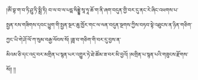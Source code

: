 ﻿  
།ཨོཾ་བྷ་ག་བ་ཏི་ཤྲུ་ཏི་སྨྲི་ཏི། བ་ལ་བ་ལ་པདྨ་སིདྡྷེ་སཱ་ཧཱ་ཆོ་ག་ནི་ཞག་བདུན་གྱི་བར་དུ་ནང་རེ་ཞིང་འཕགས་པ་  
སྤྱན་རས་གཟིགས་དབང་ཕྱུག་གི་སྤྱན་སྔར་ཆུ་ཁྱོར་གང་ལ་ལན་བདུན་སྔགས་ཀྱིས་བཏབ་སྟེ་འཐུངས་ན་ཉིན་གཅིག་ཀྱང་ཡི་གེ་ཤོ་ལོ་ཀ་སུམ་བརྒྱ་ལོབས་སོ། །ཟླ་བ་གཅིག་གི་བར་དུ་བྱས་ན་  
མིའམ་ཅི་དང་འདྲ་བར་མགྲིན་པ་སྙན་པར་འགྱུར་ཏེ་ཐེ་ཚོམ་ཟ་བར་མི་བྱའོ། །མགྲིན་པ་སྙན་པའི་གཟུངས་རྫོགས་སོ།། །།  

